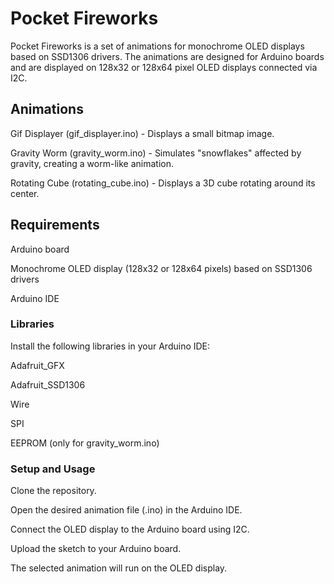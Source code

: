# Pocket Fireworks
Pocket Fireworks is a set of animations for monochrome OLED displays based on SSD1306 drivers. The animations are designed for Arduino boards and are displayed on 128x32 or 128x64 pixel OLED displays connected via I2C.

## Animations
Gif Displayer (gif_displayer.ino) - Displays a small bitmap image.

Gravity Worm (gravity_worm.ino) - Simulates "snowflakes" affected by gravity, creating a worm-like animation.

Rotating Cube (rotating_cube.ino) - Displays a 3D cube rotating around its center.

## Requirements
Arduino board

Monochrome OLED display (128x32 or 128x64 pixels) based on SSD1306 drivers

Arduino IDE

### Libraries
Install the following libraries in your Arduino IDE:

Adafruit_GFX

Adafruit_SSD1306

Wire

SPI

EEPROM (only for gravity_worm.ino)


### Setup and Usage
Clone the repository.

Open the desired animation file (.ino) in the Arduino IDE.

Connect the OLED display to the Arduino board using I2C.

Upload the sketch to your Arduino board.

The selected animation will run on the OLED display.
